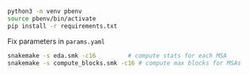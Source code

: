 ```bash
python3 -m venv pbenv
source pbenv/bin/activate
pip install -r requirements.txt
```

Fix parameters in `params.yaml`
```bash
snakemake -s eda.smk -c16         # compute stats for each MSA
snakemake -s compute_blocks.smk -c16 # compute max blocks for MSAs
```